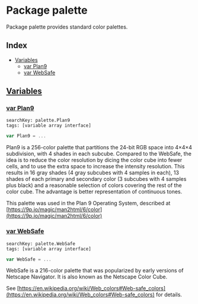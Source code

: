 # Package palette

Package palette provides standard color palettes. 

## Index

* [Variables](#var)
    * [var Plan9](#Plan9)
    * [var WebSafe](#WebSafe)


## <a id="var" href="#var">Variables</a>

### <a id="Plan9" href="#Plan9">var Plan9</a>

```
searchKey: palette.Plan9
tags: [variable array interface]
```

```Go
var Plan9 = ...
```

Plan9 is a 256-color palette that partitions the 24-bit RGB space into 4×4×4 subdivision, with 4 shades in each subcube. Compared to the WebSafe, the idea is to reduce the color resolution by dicing the color cube into fewer cells, and to use the extra space to increase the intensity resolution. This results in 16 gray shades (4 gray subcubes with 4 samples in each), 13 shades of each primary and secondary color (3 subcubes with 4 samples plus black) and a reasonable selection of colors covering the rest of the color cube. The advantage is better representation of continuous tones. 

This palette was used in the Plan 9 Operating System, described at [https://9p.io/magic/man2html/6/color](https://9p.io/magic/man2html/6/color) 

### <a id="WebSafe" href="#WebSafe">var WebSafe</a>

```
searchKey: palette.WebSafe
tags: [variable array interface]
```

```Go
var WebSafe = ...
```

WebSafe is a 216-color palette that was popularized by early versions of Netscape Navigator. It is also known as the Netscape Color Cube. 

See [https://en.wikipedia.org/wiki/Web_colors#Web-safe_colors](https://en.wikipedia.org/wiki/Web_colors#Web-safe_colors) for details. 

